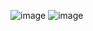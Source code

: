 ![image](https://github.com/user-attachments/assets/7903bf9f-f5d9-4c45-b846-ac76020600c8)
![image](https://github.com/user-attachments/assets/ca010fc7-1da2-487c-aa78-26b897858878)

